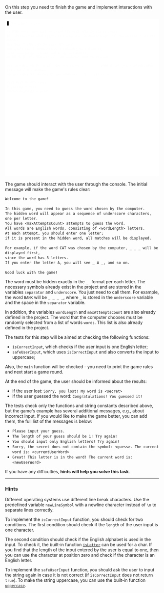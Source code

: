 On this step you need to finish the game and implement interactions with the user.

<div class="hint" title="The game's example">

![The game's example](../../utils/src/main/resources/images/part1/hangman/game.gif "The game's example")

</div>

The game should interact with the user through the console. The initial message will make the game's rules clear:
```text
Welcome to the game!

In this game, you need to guess the word chosen by the computer.
The hidden word will appear as a sequence of underscore characters, one per letter.
You have <maxAttemptsCount> attempts to guess the word.
All words are English words, consisting of <wordLength> letters.
At each attempt, you should enter one letter; 
if it is present in the hidden word, all matches will be displayed.

For example, if the word CAT was chosen by the computer, _ _ _ will be displayed first,
since the word has 3 letters.
If you enter the letter A, you will see _ A _, and so on.

Good luck with the game!
```

The word must be hidden exactly in the `_ ` format per each letter.
The necessary symbols already exist in the project and are stored in the variables `separator` and `underscore`.
You just need to call them.
For example, the word `BANK` will be `_ _ _ _`, where `_` is stored in the `underscore` variable and the space in the `separator` variable.

In addition, the variables `wordLength` and `maxAttemptsCount` are also already defined in the project.
The word that the computer chooses must be randomly selected from a list of words `words`.
This list is also already defined in the project.

The tests for this step will be aimed at checking the following functions:

- `isCorrectInput`, which checks if the user input is one English letter;
- `safeUserInput`, which uses `isCorrectInput` and also converts the input to uppercase;

Also, the `main` function will be checked - you need to print the game rules and next start a game round.

At the end of the game, the user should be informed about the results:
- if the user lost: `Sorry, you lost! My word is <secret>`
- if the user guessed the word: `Congratulations! You guessed it!`

<div class="hint" title="Messages for the game">

The tests check only the functions and string constants described above,
but the game's example has several additional messages, e.g., about incorrect input.
If you would like to make the game better, you can add them, the full list of the messages is below:

- `Please input your guess.`
- `The length of your guess should be 1! Try again!`
- `You should input only English letters! Try again!`
- `Sorry, the secret does not contain the symbol: <guess>. The current word is: <currentUserWord>`
- `Great! This letter is in the word! The current word is: <newUserWord>`

</div>

If you have any difficulties, **hints will help you solve this task**.

----

### Hints

<div class="hint" title="Line breaks in different OS">

Different operating systems use different line break characters.
Use the predefined variable `newLineSymbol` with a newline character instead of `\n` to
separate lines correctly.
</div>

<div class="hint" title="Help with the `isCorrectInput` function">

To implement the `isCorrectInput` function, you should check for two conditions.
The first condition should check if the `length` of the user input is one character.

The second condition should check if the English alphabet is used in the input.
To check it, the built-in function <a href='https://kotlinlang.org/api/latest/jvm/stdlib/kotlin.text/is-letter.html'>`isLetter`</a> can be used for a char.
If you find that the length of the input entered by the user is equal to one,
then you can use the character at position zero and check if the character is an English letter.
</div>

<div class="hint" title="Help with the `safeUserInput` function">

To implement the `safeUserInput` function, you should ask the user to input the string
again in case it is not correct (if `isCorrectInput` does not return `true`).
To make the string uppercase, you can use the built-in function <a href="https://kotlinlang.org/api/latest/jvm/stdlib/kotlin.text/uppercase.html">`uppercase`</a>.
</div>

